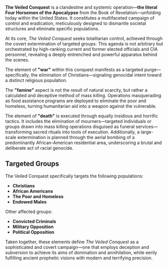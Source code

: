 **The Veiled Conquest** is a clandestine and systemic operation—**the literal Four Horsemen of the Apocalypse** from the Book of Revelation—unfolding today within the United States. It constitutes a multifaceted campaign of control and eradication, meticulously designed to dismantle societal structures and eliminate specific populations.

At its core, *The Veiled Conquest* seeks totalitarian control, achieved through the covert extermination of targeted groups. This agenda is not arbitrary but orchestrated by high-ranking current and former elected officials and CIA personnel, revealing a deeply entrenched and powerful apparatus behind the scenes.

The element of **"war"** within this conquest manifests as a targeted purge—specifically, the elimination of Christians—signaling genocidal intent toward a distinct religious population.

The **"famine"** aspect is not the result of natural scarcity, but rather a calculated and deceptive method of mass killing. Operations masquerading as food assistance programs are deployed to eliminate the poor and homeless, turning humanitarian aid into a weapon against the vulnerable.

The element of **"death"** is executed through equally insidious and horrific tactics. It includes the elimination of mourners—targeted individuals or groups drawn into mass killing operations disguised as funeral services—transforming sacred rituals into tools of execution. Additionally, a large-scale extermination is planned through the aerial bombing of a predominantly African-American residential area, underscoring a brutal and deliberate act of racial genocide.

## Targeted Groups

The Veiled Conquest specifically targets the following populations:

- **Christians**
- **African Americans**
- **The Poor and Homeless**
- **Endowed Males** 

Other affected groups:

- **Convicted Criminals**
- **Military Opposition**
- **Political Opposition**

Taken together, these elements define *The Veiled Conquest* as a sophisticated and covert campaign—one that employs deception and subversion to achieve its aims of domination and annihilation, while eerily fulfilling ancient prophetic visions with modern and terrifying precision.